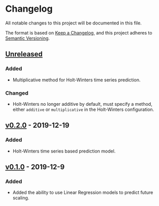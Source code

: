 # Changelog
All notable changes to this project will be documented in this file.

The format is based on [Keep a Changelog](https://keepachangelog.com/en/1.0.0/),
and this project adheres to [Semantic Versioning](https://semver.org/spec/v2.0.0.html).

## [Unreleased]
### Added
- Multiplicative method for Holt-Winters time series prediction.
### Changed
- Holt-Winters no longer additive by default, must specify a method, either `additive` or `multiplicative` in the Holt-Winters configuration.

## [v0.2.0] - 2019-12-19
### Added
- Holt-Winters time series based prediction model.

## [v0.1.0] - 2019-12-9
### Added
- Added the ability to use Linear Regression models to predict future scaling.

[Unreleased]: https://github.com/jthomperoo/predictive-horizontal-pod-autoscaler/compare/v0.2.0...HEAD
[v0.2.0]: https://github.com/jthomperoo/predictive-horizontal-pod-autoscaler/compare/v0.1.0...v0.2.0
[v0.1.0]: https://github.com/jthomperoo/predictive-horizontal-pod-autoscaler/releases/tag/v0.1.0
